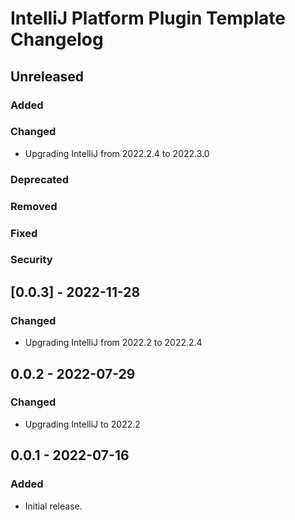 <!-- Keep a Changelog guide -> https://keepachangelog.com -->

# IntelliJ Platform Plugin Template Changelog

## Unreleased

### Added

### Changed
- Upgrading IntelliJ from 2022.2.4 to 2022.3.0

### Deprecated

### Removed

### Fixed

### Security

## [0.0.3] - 2022-11-28

### Changed
- Upgrading IntelliJ from 2022.2 to 2022.2.4

## 0.0.2 - 2022-07-29

### Changed
- Upgrading IntelliJ to 2022.2

## 0.0.1 - 2022-07-16

### Added
- Initial release.
